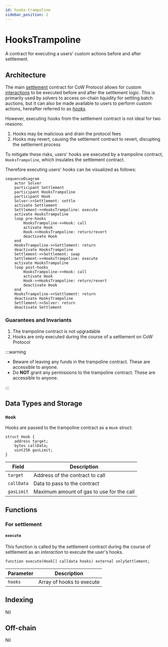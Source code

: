 ```yaml
---
id: hooks-trampoline
sidebar_position: 2
---
```


# HooksTrampoline

A contract for executing a users' custom actions before and after settlement.

## Architecture

The main [settlement](../core/settlement.md) contract for CoW Protocol allows for custom [interactions](../core/settlement#interactions) to be executed before and after the settlement logic. This is primarily used by solvers to access on-chain liquidity for settling batch auctions, but it can also be made available to users to perform custom actions, hereafter referred to as *[hooks](/cow-protocol/concepts/product-features/cow-hooks)*.

However, executing hooks from the settlement contract is not ideal for two reasons:

1. Hooks may be malicious and drain the protocol fees
2. Hooks may revert, causing the settlement contract to revert, disrupting the settlement process

To mitigate these risks, users' hooks are executed by a trampoline contract, `HooksTrampoline`, which insulates the settlement contract.

Therefore executing users' hooks can be visualized as follows:

```mermaid
sequenceDiagram
    actor Solver
    participant Settlement
    participant HooksTrampoline
    participant Hook
    Solver->>Settlement: settle
    activate Settlement
    Settlement->>HooksTrampoline: execute
    activate HooksTrampoline
    loop pre-hooks
        HooksTrampoline->>Hook: call
        activate Hook
        Hook->>HooksTrampoline: return/revert
        deactivate Hook
    end
    HooksTrampoline->>Settlement: return
    deactivate HooksTrampoline
    Settlement->>Settlement: swap
    Settlement->>HooksTrampoline: execute
    activate HooksTrampoline
    loop post-hooks
        HooksTrampoline->>Hook: call
        activate Hook
        Hook->>HooksTrampoline: return/revert
        deactivate Hook
    end
    HooksTrampoline->>Settlement: return
    deactivate HooksTrampoline
    Settlement->>Solver: return
    deactivate Settlement
```

### Guarantees and Invariants

1. The trampoline contract is not upgradable
2. Hooks are only executed during the course of a settlement on CoW Protocol

:::warning

* Beware of leaving any funds in the trampoline contract. These are accessible to anyone.
* Do **NOT** grant any permissions to the trampoline contract. These are accessible to anyone.

:::

## Data Types and Storage

### `Hook`

Hooks are passed to the trampoline contract as a `Hook` struct:

```solidity
struct Hook {
    address target;
    bytes callData;
    uint256 gasLimit;
}
```

| **Field** | **Description** |
| --- | --- |
| `target` | Address of the contract to call |
| `callData` | Data to pass to the contract |
| `gasLimit` | Maximum amount of gas to use for the call |

## Functions

### For settlement

#### `execute`

This function is called by the settlement contract during the course of settlement as an *interaction* to execute the user's hooks.

```solidity
function execute(Hook[] calldata hooks) external onlySettlement;
```

| **Parameter** | **Description** |
| --- | --- |
| `hooks` | Array of hooks to execute |

## Indexing

Nil

## Off-chain

Nil
